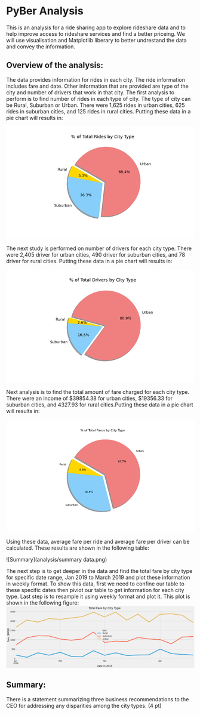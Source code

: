# PyBer Analysis
This is an analysis for a  ride sharing app to explore rideshare data and to help improve access to rideshare services and find a better priceing. We will use visualisation and Matplotlib liberary to better undrestand the data and convey the information.
## Overview of the analysis:
The data provides information for rides in each city. The ride information includes fare and date. Other information that are provided are type of the city and number of drivers that work in that city.
The first analysis to perform is to find number of rides in each type of city. The type of city can be Rural, Suburban or Urban. There were 1,625 rides in urban cities, 625 rides in suburban cities, and 125 rides in rural cities. Putting these data in a pie chart will results in:

![Pie chart for number of rides for each City type](analysis/Fig6.png)

The next study is performed on number of drivers for each city type. There were 2,405 driver for urban cities, 490 driver for suburban cities, and 78 driver for rural cities. Putting these data in a pie chart will results in:

![Pie chart for number of drivers for each City type](analysis/Fig7.png)

Next analysis is to find the total amount of fare charged for each city type. There were an income of $39854.38 for urban cities, $19356.33 for suburban cities, and 4327.93 for rural cities.Putting these data in a pie chart will results in:

![Pie chart for total amount of fare for each City type](analysis/Fig5.png)

Using these data, average fare per ride and average fare per driver can be calculated. These results are shown in the following table:


![Summary](analysis/summary data.png)

The next step is to get deeper in the data and find the total fare by city type for specific date range, Jan 2019 to March 2019 and plot these information in weekly format. To show this data, first we need to confine our table to these specific dates then piviot our table to get information for each city type. Last step is to resample it using weekly format and plot it. This plot is shown in the following figure:
![Summary](analysis/PyBer_fare_summary.png)

## Summary:

There is a statement summarizing three business recommendations to the CEO for addressing any disparities among the city types. (4 pt)

